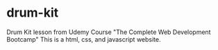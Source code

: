 # drum-kit
Drum Kit lesson from Udemy Course "The Complete Web Development Bootcamp" 
This is a html, css, and javascript website. 
